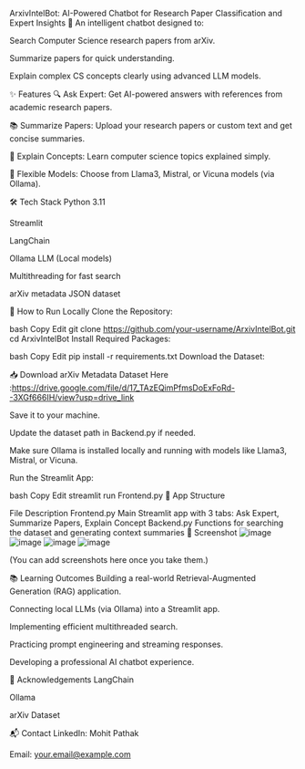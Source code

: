 ArxivIntelBot: AI-Powered Chatbot for Research Paper Classification and Expert Insights
🚀 An intelligent chatbot designed to:

Search Computer Science research papers from arXiv.

Summarize papers for quick understanding.

Explain complex CS concepts clearly using advanced LLM models.

✨ Features
🔍 Ask Expert: Get AI-powered answers with references from academic research papers.

📚 Summarize Papers: Upload your research papers or custom text and get concise summaries.

🧠 Explain Concepts: Learn computer science topics explained simply.

🧩 Flexible Models: Choose from Llama3, Mistral, or Vicuna models (via Ollama).

🛠️ Tech Stack
Python 3.11

Streamlit

LangChain

Ollama LLM (Local models)

Multithreading for fast search

arXiv metadata JSON dataset

🚀 How to Run Locally
Clone the Repository:

bash
Copy
Edit
git clone https://github.com/your-username/ArxivIntelBot.git
cd ArxivIntelBot
Install Required Packages:

bash
Copy
Edit
pip install -r requirements.txt
Download the Dataset:

📥 Download arXiv Metadata Dataset Here :https://drive.google.com/file/d/17_TAzEQimPfmsDoExFoRd--3XGf666IH/view?usp=drive_link

Save it to your machine.

Update the dataset path in Backend.py if needed.

Make sure Ollama is installed locally and running with models like Llama3, Mistral, or Vicuna.

Run the Streamlit App:

bash
Copy
Edit
streamlit run Frontend.py
🧩 App Structure

File	Description
Frontend.py	Main Streamlit app with 3 tabs: Ask Expert, Summarize Papers, Explain Concept
Backend.py	Functions for searching the dataset and generating context summaries
📸 Screenshot
![image](https://github.com/user-attachments/assets/ab8fd1ad-0dfc-43ee-9b64-f74b086dbe5e)
![image](https://github.com/user-attachments/assets/6b0f2631-7d8a-481b-8c66-3357dd78dda2)
![image](https://github.com/user-attachments/assets/062ee07f-6fbe-4d57-96c5-2cc9c68f5bbd)
![image](https://github.com/user-attachments/assets/cccf343f-bfdd-46e9-9b62-3a8b70d07361)


(You can add screenshots here once you take them.)

📚 Learning Outcomes
Building a real-world Retrieval-Augmented Generation (RAG) application.

Connecting local LLMs (via Ollama) into a Streamlit app.

Implementing efficient multithreaded search.

Practicing prompt engineering and streaming responses.

Developing a professional AI chatbot experience.

🙌 Acknowledgements
LangChain

Ollama

arXiv Dataset

📬 Contact
LinkedIn: Mohit Pathak

Email: your.email@example.com

